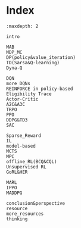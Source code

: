 

<!--
 * @version:
 * @Author:  StevenJokess（蔡舒起） https://github.com/StevenJokess
 * @Date: 2023-02-26 16:55:09
 * @LastEditors:  StevenJokess（蔡舒起） https://github.com/StevenJokess
 * @LastEditTime: 2023-03-17 18:02:16
 * @Description:
 * @Help me: 如有帮助，请赞助，失业3年了。![支付宝收款码](https://github.com/StevenJokess/d2rl/blob/master/img/%E6%94%B6.jpg)
 * @TODO::
 * @Reference:
-->

# Index

```toc
:maxdepth: 2

intro

MAB
MDP_MC
DP(policy&value_iteration)
TD(Sarsa&Q-learning)
Dyna-Q

DQN
more DQNs
REINFORCE in policy-based
Eligibility Trace
Actor-Critic
A2C&A3C
TRPO
PPO
DDPG&TD3
SAC

Sparse_Reward
IL
model-based
MCTS
MPC
offline_RL(BCQ&CQL)
Unsupervised RL
GoRL&HER

MARL
IPPO
MADDPG

conclusion&perspective
resource
more_resources
thinking

```

[1]: https://github.com/d2l-ai/d2l-en/edit/master/chapter_reinforcement-learning/index.md
